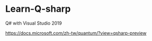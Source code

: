 # Learn-Q-sharp
Q# with Visual Studio 2019

https://docs.microsoft.com/zh-tw/quantum/?view=qsharp-preview
